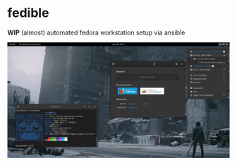 # fedible
**WIP** (almost) automated fedora workstation setup via ansible

![Screenshot](screenshot.png)

